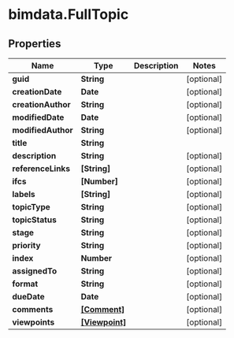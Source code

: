 # bimdata.FullTopic

## Properties
Name | Type | Description | Notes
------------ | ------------- | ------------- | -------------
**guid** | **String** |  | [optional] 
**creationDate** | **Date** |  | [optional] 
**creationAuthor** | **String** |  | [optional] 
**modifiedDate** | **Date** |  | [optional] 
**modifiedAuthor** | **String** |  | [optional] 
**title** | **String** |  | 
**description** | **String** |  | [optional] 
**referenceLinks** | **[String]** |  | [optional] 
**ifcs** | **[Number]** |  | [optional] 
**labels** | **[String]** |  | [optional] 
**topicType** | **String** |  | [optional] 
**topicStatus** | **String** |  | [optional] 
**stage** | **String** |  | [optional] 
**priority** | **String** |  | [optional] 
**index** | **Number** |  | [optional] 
**assignedTo** | **String** |  | [optional] 
**format** | **String** |  | [optional] 
**dueDate** | **Date** |  | [optional] 
**comments** | [**[Comment]**](Comment.md) |  | [optional] 
**viewpoints** | [**[Viewpoint]**](Viewpoint.md) |  | [optional] 


